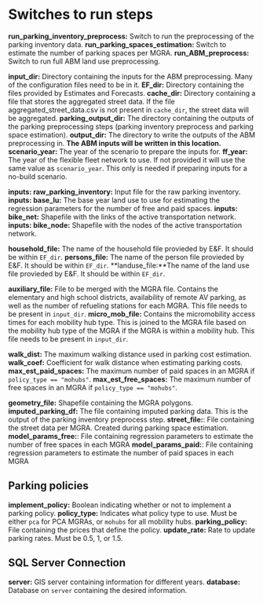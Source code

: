 # Switches to run steps
**run_parking_inventory_preprocess:** Switch to run the preprocessing of the parking inventory data.
**run_parking_spaces_estimation:** Switch to estimate the number of parking spaces per MGRA.
**run_ABM_preprocess:** Switch to run full ABM land use preprocessing.

**input_dir:** Directory containing the inputs for the ABM preprocessing. Many of the configuration files need to be in it.
**EF_dir:** Directory containing the files provided by Estimates and Forecasts.
**cache_dir:** Directory containing a file that stores the aggregated street data. If the file aggregated_street_data.csv is not present in `cache_dir`, the street data will be aggregated.
**parking_output_dir:** The directory containing the outputs of the parking preprocessing steps (parking inventory preprocess and parking space estimation).
**output_dir:** The directory to write the outputs of the ABM preprocessing in. **The ABM inputs will be written in this location.**
**scenario_year:** The year of the scenario to prepare the inputs for.
**ff_year:** The year of the flexible fleet network to use. If not provided it will use the same value as `scenario_year`. This only is needed if preparing inputs for a no-build scenario.

**inputs: raw_parking_inventory:** Input file for the raw parking inventory.
**inputs: base_lu:** The base year land use to use for estimating the regression parameters for the number of free and paid spaces.
**inputs: bike_net:** Shapefile with the links of the active transportation network.
**inputs: bike_node:** Shapefile with the nodes of the active transportation network.

**household_file:** The name of the household file provieded by E&F. It should be within `EF_dir`.
**persons_file:** The name of the person file provieded by E&F. It should be within `EF_dir`.
**landuse_file:**The name of the land use file provieded by E&F. It should be within `EF_dir`.

**auxiliary_file:** File to be merged with the MGRA file. Contains the elementary and high school districts, availability of remote AV parking, as well as the number of refueling stations for each MGRA. This file needs to be present in `input_dir`.
**micro_mob_file:** Contains the micromobility access times for each mobility hub type. This is joined to the MGRA file based on the mobility hub type of the MGRA if the MGRA is within a mobility hub. This file needs to be present in `input_dir`.

**walk_dist:** The maximum walking distance used in parking cost estimation.
**walk_coef:** Coefficient for walk distance when estimating parking costs.
**max_est_paid_spaces:** The maximum number of paid spaces in an MGRA if `policy_type == "mohubs"`.
**max_est_free_spaces:** The maximum number of free spaces in an MGRA if `policy_type == "mohubs"`.

**geometry_file:** Shapefile containing the MGRA polygons.
**imputed_parking_df:** The file containing imputed parking data. This is the output of the parking inventory preprocess step.
**street_file:**: File containing the street data per MGRA. Created during parking space estimation.
**model_params_free:**: File containing regression parameters to estimate the number of free spaces in each MGRA
**model_params_paid:**: File containing regression parameters to estimate the number of paid spaces in each MGRA

## Parking policies
**implement_policy:** Boolean indicating whether or not to implement a parking policy.
**policy_type:** Indicates what policy type to use. Must be either `pca` for PCA MGRAs, or `mohubs` for all mobility hubs.
**parking_policy:** File containing the prices that define the policy.
**update_rate:** Rate to update parking rates. Must be 0.5, 1, or 1.5.

## SQL Server Connection
**server:** GIS server containing information for different years.
**database:** Database on `server` containing the desired information.